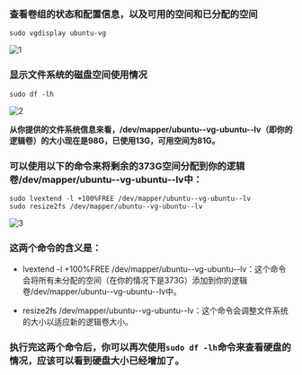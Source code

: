 ### 查看卷组的状态和配置信息，以及可用的空间和已分配的空间

```auto
sudo vgdisplay ubuntu-vg
```

![1](https://github.com/zbccyw/zbccyw.github.io/assets/175001413/b3907084-2bb8-42b7-8414-3f137fef792f)

### 显示文件系统的磁盘空间使用情况

```auto
sudo df -lh
```

![2](https://github.com/zbccyw/zbccyw.github.io/assets/175001413/c227d1cc-9466-4a94-aeba-38c668109829)

**从你提供的文件系统信息来看，/dev/mapper/ubuntu--vg-ubuntu--lv（即你的逻辑卷）的大小现在是98G，已使用13G，可用空间为81G。**

### 可以使用以下的命令来将剩余的373G空间分配到你的逻辑卷/dev/mapper/ubuntu--vg-ubuntu--lv中：

```auto
sudo lvextend -l +100%FREE /dev/mapper/ubuntu--vg-ubuntu--lv
sudo resize2fs /dev/mapper/ubuntu--vg-ubuntu--lv
```

![3](https://github.com/zbccyw/zbccyw.github.io/assets/175001413/89d66203-fcf5-4d50-807e-7f4c2ad60514)

### 这两个命令的含义是：

- lvextend -l +100%FREE /dev/mapper/ubuntu--vg-ubuntu--lv：这个命令会将所有未分配的空间（在你的情况下是373G）添加到你的逻辑卷/dev/mapper/ubuntu--vg-ubuntu--lv中。

- resize2fs /dev/mapper/ubuntu--vg-ubuntu--lv：这个命令会调整文件系统的大小以适应新的逻辑卷大小。

### 执行完这两个命令后，你可以再次使用`sudo df -lh`命令来查看硬盘的情况，应该可以看到硬盘大小已经增加了。